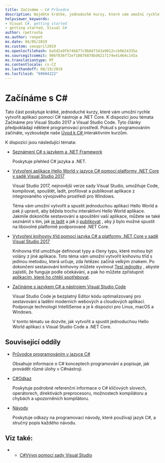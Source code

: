 ```yaml
---
title: Začínáme – C# Průvodce
description: Najděte krátké, jednoduché kurzy, které vám umožní rychle se C# naučit úvodní koncepty a psát aplikace .NET Core.
helpviewer_keywords:
- Visual C#, getting started
- getting started, Visual C#
author: rpetrusha
ms.author: ronpet
ms.date: 04/05/2019
ms.custom: seoapril2019
ms.openlocfilehash: ba5d2a9fb74b877c9b847343a9012ccb9624335e
ms.sourcegitcommit: 986f836f72ef10876878bd6217174e41464c145a
ms.translationtype: MT
ms.contentlocale: cs-CZ
ms.lasthandoff: 08/19/2019
ms.locfileid: "69604222"
---
```

# <a name="get-started-with-c"></a>Začínáme s C\#

Tato část poskytuje krátké, jednoduché kurzy, které vám umožní rychle vytvořit aplikaci pomocí C# nástroje a .NET Core. K dispozici jsou témata Začínáme pro Visual Studio 2017 a Visual Studio Code. Tyto články předpokládají některé programovací prostředí. Pokud s programováním začínáte, vyzkoušejte naše [Úvod k C# ](../tutorials/intro-to-csharp/index.md) interaktivním kurzům.

K dispozici jsou následující témata:

* [Seznámení C# s jazykem a .NET Framework](introduction-to-the-csharp-language-and-the-net-framework.md)

     Poskytuje přehled C# jazyka a .NET.

* [Vytvoření aplikace Hello World v jazyce C# pomocí platformy .NET Core v sadě Visual Studio 2017](../../core/tutorials/with-visual-studio.md)

   Visual Studio 2017, nejnovější verze sady Visual Studio, umožňuje Code, kompilovat, spouštět, ladit, profilovat a publikovat aplikace z integrovaného vývojového prostředí pro Windows.

   Téma vám umožní vytvořit a spustit jednoduchou aplikaci Hello World a pak ji upravit, aby běžela trochu interaktivní Hello World aplikace. Jakmile dokončíte sestavování a spouštění vaší aplikace, můžete se také seznámit s tím, jak [je ladit](../../core/tutorials/debugging-with-visual-studio.md) a jak ji [publikovat](../../core/tutorials/publishing-with-visual-studio.md) , aby ji bylo možné spustit na libovolné platformě podporované .NET Core.

* [Vytvoření knihovny tříd pomocí jazyka C# a platformy .NET Core v sadě Visual Studio 2017](../../core/tutorials/library-with-visual-studio.md)

   Knihovna tříd umožňuje definovat typy a členy typu, které mohou být volány z jiné aplikace. Toto téma vám umožní vytvořit knihovnu tříd s jedinou metodou, která určuje, zda řetězec začíná velkým znakem. Po dokončení sestavování knihovny můžete vyvinout [Test jednotky](../../core/tutorials/testing-library-with-visual-studio.md) , abyste zajistili, že funguje podle očekávání, a pak ho můžete zpřístupnit [aplikacím, které ho chtějí spotřebovat](../../core/tutorials/consuming-library-with-visual-studio.md).

* [Začínáme s jazykem C# a nástrojem Visual Studio Code](../../core/tutorials/with-visual-studio-code.md)

   Visual Studio Code je bezplatný Editor kódu optimalizovaný pro sestavování a ladění moderních webových a cloudových aplikací. Podporuje technologii IntelliSense a je k dispozici pro Linux, macOS a Windows.

   V tomto tématu se dozvíte, jak vytvořit a spustit jednoduchou Hello World aplikaci s Visual Studio Code a .NET Core.

## <a name="related-sections"></a>Související oddíly

* [Průvodce programováním v jazyce C#](../programming-guide/index.md)

    Obsahuje informace o C# konceptech programování a popisuje, jak provádět různé úlohy v C#nástroji.

* [C#Odkaz](../language-reference/index.md)

    Poskytuje podrobné referenční informace o C# klíčových slovech, operátorech, direktivách preprocesoru, možnostech kompilátoru a chybách a upozorněních kompilátoru.

* [Návody](../walkthroughs.md)

    Poskytuje odkazy na programovací návody, které používají jazyk C#, a stručný popis každého návodu.

## <a name="see-also"></a>Viz také:

- * [C#Vývoj pomocí sady Visual Studio](/visualstudio/get-started/csharp/)

